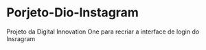 # Porjeto-Dio-Instagram
Projeto da Digital Innovation One para recriar a interface de login do Insragram
